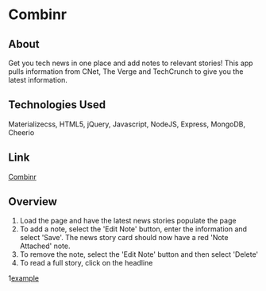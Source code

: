 # Combinr

## About

Get you tech news in one place and add notes to relevant stories! This app pulls information from CNet, The Verge and TechCrunch to give you the latest information.

## Technologies Used

Materializecss, HTML5, jQuery, Javascript, NodeJS, Express, MongoDB, Cheerio

## Link

[Combinr](https://combinr-app.herokuapp.com)

## Overview

1. Load the page and have the latest news stories populate the page
2. To add a note, select the 'Edit Note' button, enter the information and select 'Save'. The news story card should now have a red 'Note Attached' note.
3. To remove the note, select the 'Edit Note' button and then select 'Delete'
4. To read a full story, click on the headline

1[example](public/combinr.gif)